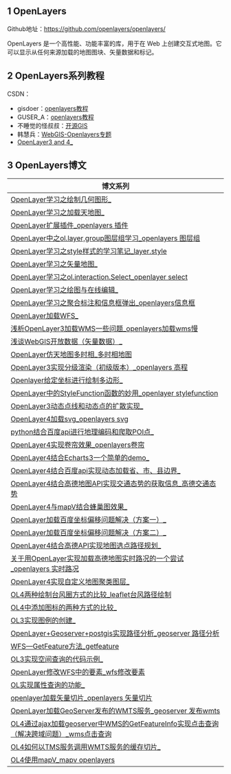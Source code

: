 ## 1 OpenLayers

Github地址：https://github.com/openlayers/openlayers/

OpenLayers 是一个高性能、功能丰富的库，用于在 Web 上创建交互式地图。它可以显示从任何来源加载的地图图块、矢量数据和标记。



## 2 OpenLayers系列教程

CSDN：

- gisdoer：[openlayers教程](https://blog.csdn.net/gisdoer/category_7546026.html)
- GUSER_A：[openlayers教程](https://blog.csdn.net/chaoyang89111/category_7150840.html)
- 不睡觉的怪叔叔：[开源GIS](https://blog.csdn.net/qq_35732147/category_7819503_2.html)
- 韩慧兵：[WebGIS-Openlayers专题](https://blog.csdn.net/xiaohan2826/category_6550221.html)
- [OpenLayer3 and 4_](https://blog.csdn.net/weixin_40184249/category_9275865.html)



## 3 OpenLayers博文

| 博文系列                                                     |
| ------------------------------------------------------------ |
| [OpenLayer学习之绘制几何图形_](https://hpugis.blog.csdn.net/article/details/80743493) |
| [OpenLayer学习之加载天地图_](https://hpugis.blog.csdn.net/article/details/80752564) |
| [OpenLayer扩展插件_openlayers 插件](https://hpugis.blog.csdn.net/article/details/80726606) |
| [OpenLayer中之ol.layer,group图层组学习_openlayers 图层组](https://hpugis.blog.csdn.net/article/details/80722725) |
| [OpenLayer学习之style样式的学习笔记_layer.style](https://hpugis.blog.csdn.net/article/details/80693698) |
| [OpenLayer学习之矢量地图_](https://hpugis.blog.csdn.net/article/details/80684580) |
| [OpenLayer学习之ol.interaction.Select_openlayer select](https://hpugis.blog.csdn.net/article/details/80852201) |
| [OpenLayer学习之绘图与在线编辑_](https://hpugis.blog.csdn.net/article/details/80868478) |
| [OpenLayer学习之聚合标注和信息框弹出_openlayers信息框](https://hpugis.blog.csdn.net/article/details/80874944) |
| [OpenLayer加载WFS_](https://hpugis.blog.csdn.net/article/details/80957873) |
| [浅析OpenLayer3加载WMS一些问题_openlayers加载wms慢](https://hpugis.blog.csdn.net/article/details/81003026) |
| [浅谈WebGIS开放数据（矢量数据）_](https://hpugis.blog.csdn.net/article/details/81051594) |
| [OpenLayer仿天地图多时相_多时相地图](https://hpugis.blog.csdn.net/article/details/81081931) |
| [OpenLayer3实现分级渲染（初级版本）_openlayers 高程](https://hpugis.blog.csdn.net/article/details/81105461) |
| [Openlayer给定坐标进行绘制多边形_](https://hpugis.blog.csdn.net/article/details/81186181) |
| [OpenLayer中的StyleFunction函数的妙用_openlayer stylefunction](https://hpugis.blog.csdn.net/article/details/81220430) |
| [OpenLayer3动态点线和动态点的扩散实现_](https://hpugis.blog.csdn.net/article/details/81302971) |
| [OpenLayer4加载svg_openlayers svg](https://hpugis.blog.csdn.net/article/details/81329242) |
| [python结合百度api进行地理编码和爬取POI点_](https://hpugis.blog.csdn.net/article/details/81489131) |
| [OpenLayer4实现卷帘效果_openlayers卷帘](https://hpugis.blog.csdn.net/article/details/81515302) |
| [OpenLayer4结合Echarts3一个简单的demo_](https://hpugis.blog.csdn.net/article/details/81604054) |
| [OpenLayer4结合百度api实现动态加载省、市、县边界_](https://hpugis.blog.csdn.net/article/details/81538171) |
| [OpenLayer4结合高德地图API实现交通态势的获取信息_高德交通态势](https://hpugis.blog.csdn.net/article/details/81701665) |
| [OpenLayer4与mapV结合蜂巢图效果_](https://hpugis.blog.csdn.net/article/details/81748789) |
| [OpenLayer加载百度坐标偏移问题解决（方案一）_](https://hpugis.blog.csdn.net/article/details/81836670) |
| [OpenLayer加载百度坐标偏移问题解决（方案二）_](https://hpugis.blog.csdn.net/article/details/81837811) |
| [OpenLayer4结合高德API实现地图选点路径规划_](https://hpugis.blog.csdn.net/article/details/81944138) |
| [关于用OpenLayer实现加载高德地图实时路况的一个尝试_openlayers 实时路况](https://hpugis.blog.csdn.net/article/details/81974833) |
| [OpenLayer4实现自定义地图聚类图层_](https://hpugis.blog.csdn.net/article/details/82082161) |
| [OL4两种绘制台风圈方式的比较_leaflet台风路径绘制](https://hpugis.blog.csdn.net/article/details/82533158) |
| [OL4中添加图标的两种方式的比较_](https://hpugis.blog.csdn.net/article/details/82694433) |
| [OL3实现图例的创建_](https://hpugis.blog.csdn.net/article/details/82889652) |
| [OpenLayer+Geoserver+postgis实现路径分析_geoserver 路径分析](https://hpugis.blog.csdn.net/article/details/82970999) |
| [WFS—GetFeature方法_getfeature](https://hpugis.blog.csdn.net/article/details/83031783) |
| [OL3实现空间查询的代码示例_](https://hpugis.blog.csdn.net/article/details/83038348) |
| [OpenLayer修改WFS中的要素_wfs修改要素](https://hpugis.blog.csdn.net/article/details/83182485) |
| [OL实现属性查询的功能_](https://hpugis.blog.csdn.net/article/details/83047331) |
| [openlayer加载矢量切片_openlayers 矢量切片](https://hpugis.blog.csdn.net/article/details/83478900) |
| [OpenLayer加载GeoServer发布的WMTS服务_geoserver 发布wmts](https://hpugis.blog.csdn.net/article/details/84615192) |
| [OL4通过ajax加载geoserver中WMS的GetFeatureInfo实现点击查询（解决跨域问题）_wms点击查询](https://hpugis.blog.csdn.net/article/details/88086040) |
| [OL4如何以TMS服务调用WMTS服务的缓存切片_](https://hpugis.blog.csdn.net/article/details/89408562) |
| [OL4使用mapV_mapv openlayers](https://hpugis.blog.csdn.net/article/details/89473877) |

